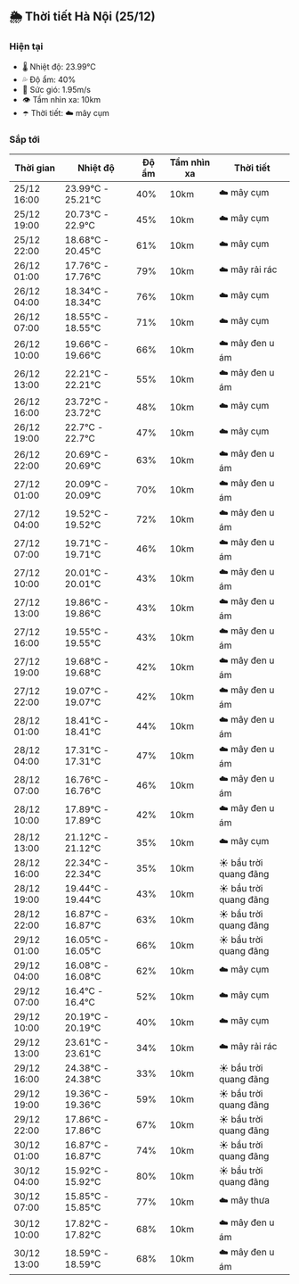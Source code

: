 ## 🌦️ Thời tiết Hà Nội (25/12)

### Hiện tại

- 🌡️ Nhiệt độ: 23.99℃
- 💦 Độ ẩm: 40%
- 💨 Sức gió: 1.95m/s
- 👁️ Tầm nhìn xa: 10km
- ☂️ Thời tiết: ☁️ mây cụm

### Sắp tới

| Thời gian | Nhiệt độ | Độ ẩm | Tầm nhìn xa | Thời tiết |
| --- | --- | --- | --- | --- |
| 25/12 16:00 | 23.99℃ - 25.21℃ | 40% | 10km | ☁️ mây cụm |
| 25/12 19:00 | 20.73℃ - 22.9℃ | 45% | 10km | ☁️ mây cụm |
| 25/12 22:00 | 18.68℃ - 20.45℃ | 61% | 10km | ☁️ mây cụm |
| 26/12 01:00 | 17.76℃ - 17.76℃ | 79% | 10km | ☁️ mây rải rác |
| 26/12 04:00 | 18.34℃ - 18.34℃ | 76% | 10km | ☁️ mây cụm |
| 26/12 07:00 | 18.55℃ - 18.55℃ | 71% | 10km | ☁️ mây cụm |
| 26/12 10:00 | 19.66℃ - 19.66℃ | 66% | 10km | ☁️ mây đen u ám |
| 26/12 13:00 | 22.21℃ - 22.21℃ | 55% | 10km | ☁️ mây đen u ám |
| 26/12 16:00 | 23.72℃ - 23.72℃ | 48% | 10km | ☁️ mây cụm |
| 26/12 19:00 | 22.7℃ - 22.7℃ | 47% | 10km | ☁️ mây cụm |
| 26/12 22:00 | 20.69℃ - 20.69℃ | 63% | 10km | ☁️ mây đen u ám |
| 27/12 01:00 | 20.09℃ - 20.09℃ | 70% | 10km | ☁️ mây đen u ám |
| 27/12 04:00 | 19.52℃ - 19.52℃ | 72% | 10km | ☁️ mây đen u ám |
| 27/12 07:00 | 19.71℃ - 19.71℃ | 46% | 10km | ☁️ mây đen u ám |
| 27/12 10:00 | 20.01℃ - 20.01℃ | 43% | 10km | ☁️ mây đen u ám |
| 27/12 13:00 | 19.86℃ - 19.86℃ | 43% | 10km | ☁️ mây đen u ám |
| 27/12 16:00 | 19.55℃ - 19.55℃ | 43% | 10km | ☁️ mây đen u ám |
| 27/12 19:00 | 19.68℃ - 19.68℃ | 42% | 10km | ☁️ mây đen u ám |
| 27/12 22:00 | 19.07℃ - 19.07℃ | 42% | 10km | ☁️ mây đen u ám |
| 28/12 01:00 | 18.41℃ - 18.41℃ | 44% | 10km | ☁️ mây đen u ám |
| 28/12 04:00 | 17.31℃ - 17.31℃ | 47% | 10km | ☁️ mây đen u ám |
| 28/12 07:00 | 16.76℃ - 16.76℃ | 46% | 10km | ☁️ mây đen u ám |
| 28/12 10:00 | 17.89℃ - 17.89℃ | 42% | 10km | ☁️ mây đen u ám |
| 28/12 13:00 | 21.12℃ - 21.12℃ | 35% | 10km | ☁️ mây cụm |
| 28/12 16:00 | 22.34℃ - 22.34℃ | 35% | 10km | ☀️ bầu trời quang đãng |
| 28/12 19:00 | 19.44℃ - 19.44℃ | 43% | 10km | ☀️ bầu trời quang đãng |
| 28/12 22:00 | 16.87℃ - 16.87℃ | 63% | 10km | ☀️ bầu trời quang đãng |
| 29/12 01:00 | 16.05℃ - 16.05℃ | 66% | 10km | ☀️ bầu trời quang đãng |
| 29/12 04:00 | 16.08℃ - 16.08℃ | 62% | 10km | ☁️ mây cụm |
| 29/12 07:00 | 16.4℃ - 16.4℃ | 52% | 10km | ☁️ mây cụm |
| 29/12 10:00 | 20.19℃ - 20.19℃ | 40% | 10km | ☁️ mây cụm |
| 29/12 13:00 | 23.61℃ - 23.61℃ | 34% | 10km | ☁️ mây rải rác |
| 29/12 16:00 | 24.38℃ - 24.38℃ | 33% | 10km | ☀️ bầu trời quang đãng |
| 29/12 19:00 | 19.36℃ - 19.36℃ | 59% | 10km | ☀️ bầu trời quang đãng |
| 29/12 22:00 | 17.86℃ - 17.86℃ | 67% | 10km | ☀️ bầu trời quang đãng |
| 30/12 01:00 | 16.87℃ - 16.87℃ | 74% | 10km | ☀️ bầu trời quang đãng |
| 30/12 04:00 | 15.92℃ - 15.92℃ | 80% | 10km | ☀️ bầu trời quang đãng |
| 30/12 07:00 | 15.85℃ - 15.85℃ | 77% | 10km | ☁️ mây thưa |
| 30/12 10:00 | 17.82℃ - 17.82℃ | 68% | 10km | ☁️ mây đen u ám |
| 30/12 13:00 | 18.59℃ - 18.59℃ | 68% | 10km | ☁️ mây đen u ám |
